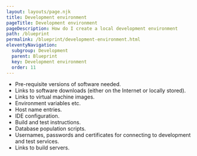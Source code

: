 ```yaml
---
layout: layouts/page.njk
title: Development environment
pageTitle: Development environment
pageDescription: How do I create a local development environment
path: /blueprint
permalink: /blueprint/development-environment.html
eleventyNavigation:
  subgroup: Development
  parent: Blueprint
  key: Development environment
  order: 11
---
```


- Pre-requisite versions of software needed.
- Links to software downloads (either on the Internet or locally stored).
- Links to virtual machine images.
- Environment variables etc.
- Host name entries.
- IDE configuration.
- Build and test instructions.
- Database population scripts.
- Usernames, passwords and certificates for connecting to development and test services.
- Links to build servers.